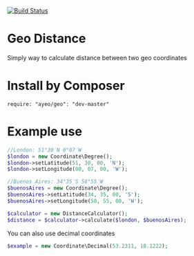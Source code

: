 [![Build Status](https://travis-ci.org/ayeo/geo.svg?branch=master)](https://travis-ci.org/ayeo/geo)

Geo Distance
============

Simply way to calculate distance between two geo coordinates

Install by Composer
===================

```
require: "ayeo/geo": "dev-master"
```

Example use
===========

```php
//London: 51°30′N 0°07′W
$london = new Coordinate\Degree();
$london->setLatitude(51, 30, 00, 'N');
$london->setLongitude(00, 07, 00, 'W');

//Buenos Aires: 34°35′S 58°55′W
$buenosAires = new Coordinate\Degree();
$buenosAires->setLatitude(34, 35, 00, 'S');
$buenosAires->setLongitude(58, 55, 00, 'W');

$calculator = new DistanceCalculator();
$distance = $calculator->calculate($london, $buenosAires);
```
        
You can also use decimal coordinates 
```php
$example = new Coordinate\Decimal(53.2311, 18.1222);
```
